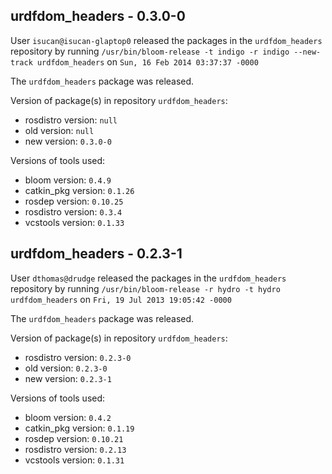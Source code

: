 ## urdfdom_headers - 0.3.0-0

User `isucan@isucan-glaptop0` released the packages in the `urdfdom_headers` repository by running `/usr/bin/bloom-release -t indigo -r indigo --new-track urdfdom_headers` on `Sun, 16 Feb 2014 03:37:37 -0000`

The `urdfdom_headers` package was released.

Version of package(s) in repository `urdfdom_headers`:
- rosdistro version: `null`
- old version: `null`
- new version: `0.3.0-0`

Versions of tools used:
- bloom version: `0.4.9`
- catkin_pkg version: `0.1.26`
- rosdep version: `0.10.25`
- rosdistro version: `0.3.4`
- vcstools version: `0.1.33`


## urdfdom_headers - 0.2.3-1

User `dthomas@drudge` released the packages in the `urdfdom_headers` repository by running `/usr/bin/bloom-release -r hydro -t hydro urdfdom_headers` on `Fri, 19 Jul 2013 19:05:42 -0000`

The `urdfdom_headers` package was released.

Version of package(s) in repository `urdfdom_headers`:
- rosdistro version: `0.2.3-0`
- old version: `0.2.3-0`
- new version: `0.2.3-1`

Versions of tools used:
- bloom version: `0.4.2`
- catkin_pkg version: `0.1.19`
- rosdep version: `0.10.21`
- rosdistro version: `0.2.13`
- vcstools version: `0.1.31`


